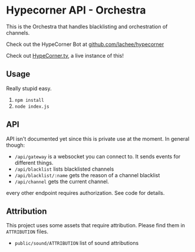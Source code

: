 # Hypecorner API - Orchestra
This is the Orchestra that handles blacklisting and orchestration of channels. 

Check out the HypeCorner Bot at [github.com/lachee/hypecorner](https://github.com/lachee/hypecorner)

Check out [HypeCorner.tv](https://hypecorner.tv), a live instance of this!

## Usage
Really stupid easy. 
1. `npm install`
2. `node index.js`

## API
API isn't documented yet since this is private use at the moment. In general though:
* `/api/gateway` is a websocket you can connect to. It sends events for different things.
* `/api/blacklist` lists blacklisted channels
* `/api/blacklist/:name` gets the reason of a channel blacklist
* `/api/channel` gets the current channel.

every other endpoint requires authorization. See code for details.

## Attribution
This project uses some assets that require attribution. Please find them in `ATTRIBUTION` files.
- `public/sound/ATTRIBUTION` list of sound attributions
